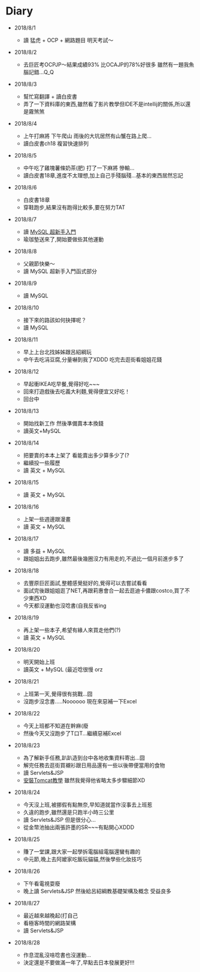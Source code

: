 # Diary

* 2018/8/1
  * 讀 猛虎 + OCP + 網路題目 明天考試～

* 2018/8/2
  * 去巨匠考OCPJP～結果成績93% 比OCAJP的78%好很多 雖然有一題我魚腦記錯...Q_Q

* 2018/8/3
  * 幫忙寫翻譯 + 讀白皮書
  * 弄了一下資料庫的東西,雖然看了影片教學但IDE不是intellij的關係,所以還是霧煞煞

* 2018/8/4
  * 上午打麻將 下午爬山 雨後的大坑居然有山蟹在路上爬...
  * 讀白皮書ch18 複習快速排列

* 2018/8/5
  * 中午吃了雞塊薯條奶茶(肥) 打了一下麻將 慘輸...
  * 讀白皮書18章,進度不太理想,加上自己手殘腦殘...基本的東西居然忘記

* 2018/8/6
  * 白皮書18章
  * 穿鞋跑步,結果沒有跑得比較多,要在努力TAT

* 2018/8/7
  * 讀 [MySQL 超新手入門](http://www.codedata.com.tw/database/mysql-tutorial-getting-started)
  * 瑜珈墊送來了,開始要做些其他運動

* 2018/8/8
  * 父親節快樂～
  * 讀 MySQL 超新手入門函式部分

* 2018/8/9
  * 讀 MySQL

* 2018/8/10
  * 接下來的路該如何抉擇呢？
  * 讀 MySQL

* 2018/8/11
  * 早上上台北找姊姊跟呂紹綱玩
  * 中午去吃涓豆腐,分量嚇到我了XDDD 吃完去逛街看姐姐花錢

* 2018/8/12
  * 早起衝IKEA吃早餐,覺得好吃~~~
  * 回來打遊戲後去吃義大利麵,覺得便宜又好吃！
  * 回台中

* 2018/8/13
  * 開始找新工作 然後準備賣本本換錢
  * 讀英文+MySQL

* 2018/8/14
  * 把要賣的本本上架了 看能賣出多少算多少了(?
  * 繼續投一些履歷
  * 讀 英文 + MySQL

* 2018/8/15
  * 讀 英文 + MySQL

* 2018/8/16
  * 上架一些週邊跟漫畫
  * 讀 英文 + MySQL

* 2018/8/17
  * 讀 多益 + MySQL
  * 跟姐姐出去跑步,雖然最後幾圈沒力有用走的,不過比一個月前進步多了

* 2018/8/18
  * 去豐原巨匠面試,整體感覺挺好的,覺得可以去嘗試看看
  * 面試完後跟姐姐逛了NET,再跟莉惠會合一起去逛迪卡儂跟costco,買了不少東西XD
  * 今天都沒運動也沒唸書(自我反省ing

* 2018/8/19
  * 再上架一些本子,希望有緣人來買走他們(?)
  * 讀 英文 + MySQL

* 2018/8/20
  * 明天開始上班
  * 讀英文 + MySQL (最近唸很慢 orz

* 2018/8/21
  * 上班第一天,覺得很有挑戰...囧
  * 沒跑步沒念書.....Noooooo 現在來惡補一下Excel

* 2018/8/22
  * 今天上班都不知道在幹麻(廢
  * 然後今天又沒跑步了T口T...繼續惡補Excel

* 2018/8/23
  * 為了解新手任務,趴趴造到台中各地收集資料寄出...囧
  * 解完任務去逛街買襯衫跟日用品還有一些以後帶便當用的食物
  * 讀 Servlets&JSP
  * [安裝Tomcat教學](http://pclevin.blogspot.com/2014/12/apache-tomcat-8.html)  雖然我覺得他省略太多步驟細節XD

* 2018/8/24
  * 今天沒上班,被挪假有點無奈,早知道就當作沒事去上班惹
  * 久違的跑步,雖然還是只跑半小時三公里
  * 讀 Servlets&JSP 但是很分心...
  * 從金幣池抽出兩張許墨的SR~~~有點開心XDDD

* 2018/8/25
  * 賺了一堂課,跟大家一起學拆電腦組電腦還蠻有趣的
  * 中元節,晚上去阿嬤家吃飯玩貓貓,然後學些化妝技巧

* 2018/8/26
  * 下午看電視耍廢
  * 晚上讀 Servlets&JSP 然後給呂紹綱教基礎架構及概念 受益良多

* 2018/8/27
  * 最近越來越晚起(打自己
  * 看極客時間的網路架構
  * 讀 Servlets&JSP

* 2018/8/28
  * 作息混亂沒啥唸書也沒運動...
  * 決定還是不要做滿一年了,早點去日本發展更好!!!

